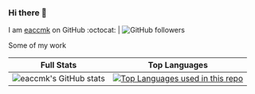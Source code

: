 <!-- <div id="header" align="center">
  <img src="/wiki/cute-astronaut.jpeg" width="300" height="300"/>
</div> -->


### Hi there 👋

I am [eaccmk](https://github.com/eaccmk/) on GitHub :octocat: |  ![GitHub followers](https://img.shields.io/github/followers/eaccmk?style=social)



Some of my work

| Full Stats |Top Languages |
|:--:|:--:|
|![eaccmk's GitHub stats](https://github-readme-stats.vercel.app/api?username=eaccmk&theme=transparent&show_icons=true)|[![Top Languages used in this repo](https://github-readme-stats.vercel.app/api/top-langs/?username=eaccmk&hide=html,css&langs_count=5&layout=compact)](https://github.com/eaccmk/github-readme-stats)|

<!-- Ref https://github.com/anuraghazra/github-readme-stats/blob/master/themes/README.md -->





<!--
**eaccmk/eaccmk** is a ✨ _special_ ✨ repository because its `README.md` (this file) appears on your GitHub profile.

Here are some ideas to get you started:

- 🔭 I’m currently working on ...
- 🌱 I’m currently learning ...
- 👯 I’m looking to collaborate on ...
- 🤔 I’m looking for help with ...
- 💬 Ask me about ...
- 📫 How to reach me: ...
- 😄 Pronouns: ...
- ⚡ Fun fact: ...
-->
